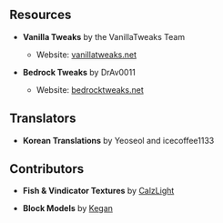 ## Resources

- **Vanilla Tweaks** by the VanillaTweaks Team
  - Website: [vanillatweaks.net](https://vanillatweaks.net)

- **Bedrock Tweaks** by DrAv0011
  - Website: [bedrocktweaks.net](https://bedrocktweaks.net)


## Translators

- **Korean Translations** by Yeoseol and icecoffee1133


## Contributors

 - **Fish & Vindicator Textures** by [CalzLight](https://www.youtube.com/channel/UCj1eKVXc9USlbYSaGL82kDQ)

 - **Block Models** by [Kegan](https://github.com/KeganPlayz)